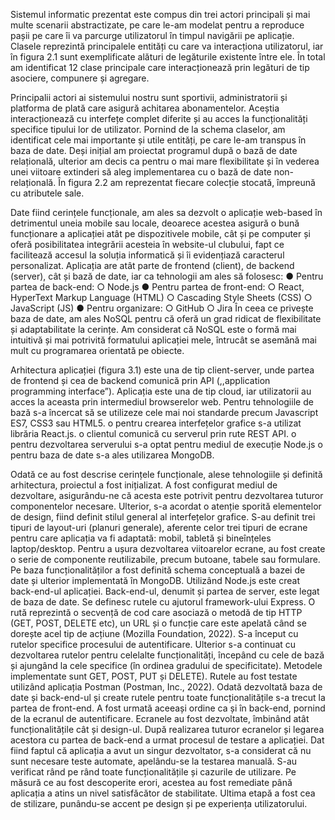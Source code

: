 Sistemul informatic prezentat este compus din trei actori principali și mai multe scenarii
abstractizate, pe care le-am modelat pentru a reproduce pașii pe care îi va parcurge utilizatorul în
timpul navigării pe aplicație. Clasele reprezintă principalele entități cu care va interacționa
utilizatorul, iar în figura 2.1 sunt exemplificate alături de legăturile existente între ele. În total am
identificat 12 clase principale care interacționează prin legături de tip asociere, compunere și
agregare. 

Principalii actori ai sistemului nostru sunt sportivii, administratorii și platforma de plată care asigură
achitarea abonamentelor. Aceștia interacționează cu interfețe complet diferite și au acces la
funcționalități specifice tipului lor de utilizator.
Pornind de la schema claselor, am identificat cele mai importante și utile entități, pe care le-am
transpus în baza de date. Deși inițial am proiectat programul după o bază de date relațională, ulterior
am decis ca pentru o mai mare flexibilitate și în vederea unei viitoare extinderi să aleg
implementarea cu o bază de date non-relațională. În figura 2.2 am reprezentat fiecare colecție
stocată, împreună cu atributele sale.

Date fiind cerințele funcționale, am ales sa dezvolt o aplicație web-based în detrimentul uneia
mobile sau locale, deoarece acestea asigură o bună funcționare a aplicației atât pe dispozitivele
mobile, cât și pe computer și oferă posibilitatea integrării acesteia în website-ul clubului, fapt ce
facilitează accesul la soluția informatică și îi evidențiază caracterul personalizat.
Aplicația are atât parte de frontend (client), de backend (server), cât și bază de date, iar ca tehnologii
am ales să folosesc:
● Pentru partea de back-end:
○ Node.js
● Pentru partea de front-end:
○ React, HyperText Markup Language (HTML)
○ Cascading Style Sheets (CSS)
○ JavaScript (JS)
● Pentru organizare:
○ GitHub
○ Jira
În ceea ce privește baza de date, am ales NoSQL pentru că oferă un grad ridicat de flexibilitate și
adaptabilitate la cerințe. Am considerat că NoSQL este o formă mai intuitivă și mai potrivită
formatului aplicației mele, întrucât se asemănă mai mult cu programarea orientată pe obiecte.

Arhitectura aplicației (figura 3.1) este una de tip client-server, unde partea de frontend și cea de
backend comunică prin API (,,application programming interface”). Aplicația este una de tip cloud,
iar utilizatorii au acces la aceasta prin intermediul browserelor web. Pentru tehnologiile de bază s-a
încercat să se utilizeze cele mai noi standarde precum Javascript ES7, CSS3 sau HTML5.
o pentru crearea interfețelor grafice s-a utilizat librăria React.js.
o clientul comunică cu serverul prin rute REST API.
o pentru dezvoltarea serverului s-a optat pentru mediul de execuție Node.js
o pentru baza de date s-a ales utilizarea MongoDB.

Odată ce au fost descrise cerințele funcționale, alese tehnologiile și definită arhitectura, proiectul a
fost inițializat. A fost configurat mediul de dezvoltare, asigurându-ne că acesta este potrivit pentru
dezvoltarea tuturor componentelor necesare.
Ulterior, s-a acordat o atenție sporită elementelor de design, fiind definit stilul general al interfețelor
grafice. S-au definit trei tipuri de layout-uri (planuri generale), aferente celor trei tipuri de ecrane
pentru care aplicația va fi adaptată: mobil, tabletă și bineînțeles laptop/desktop. Pentru a ușura
dezvoltarea viitoarelor ecrane, au fost create o serie de componente reutilizabile, precum butoane,
tabele sau formulare.
Pe baza funcționalităților a fost definită schema conceptuală a bazei de date și ulterior implementată
în MongoDB. Utilizând Node.js este creat back-end-ul aplicației. Back-end-ul, denumit și partea de
server, este legat de baza de date. Se definesc rutele cu ajutorul framework-ului Express. O rută
reprezintă o secvență de cod care asociază o metodă de tip HTTP (GET, POST, DELETE etc), un
URL și o funcție care este apelată când se dorește acel tip de acțiune (Mozilla Foundation, 2022).
S-a început cu rutelor specifice procesului de autentificare. Ulterior s-a continuat cu dezvoltarea
rutelor pentru celelalte funcționalități, începând cu cele de bază și ajungând la cele specifice (în
ordinea gradului de specificitate). Metodele implementate sunt GET, POST, PUT și DELETE).
Rutele au fost testate utilizând aplicația Postman (Postman, Inc., 2022).
Odată dezvoltată baza de date și back-end-ul și create rutele pentru toate funcționalitățile s-a trecut
la partea de front-end. A fost urmată aceeași ordine ca și în back-end, pornind de la ecranul de
autentificare. Ecranele au fost dezvoltate, îmbinând atât funcționalitățile cât și design-ul.
După realizarea tuturor ecranelor și legarea acestora cu partea de back-end a urmat procesul de
testare a aplicației. Dat fiind faptul că aplicația a avut un singur dezvoltator, s-a considerat că nu
sunt necesare teste automate, apelându-se la testarea manuală. S-au verificat rând pe rând toate
funcționalitățile și cazurile de utilizare. Pe măsură ce au fost descoperite erori, acestea au fost
remediate până aplicația a atins un nivel satisfăcător de stabilitate.
Ultima etapă a fost cea de stilizare, punându-se accent pe design și pe experiența utilizatorului.
